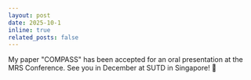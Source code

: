 ```yaml
---
layout: post
date: 2025-10-1
inline: true
related_posts: false
---
```


My paper "COMPASS" has been accepted for an oral presentation at the MRS Conference. See you in December at SUTD in Singapore! 🥳

